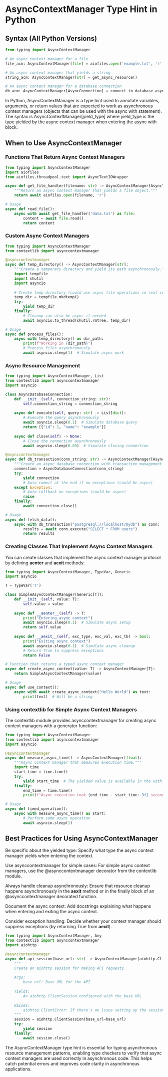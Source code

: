 # AsyncContextManager Type Hint in Python

## Syntax (All Python Versions)
```python
from typing import AsyncContextManager

# An async context manager for a file
file_acm: AsyncContextManager[file] = aiofiles.open('example.txt', 'r')

# An async context manager that yields a string
string_acm: AsyncContextManager[str] = get_async_resource()

# An async context manager for a database connection
db_acm: AsyncContextManager[AsyncConnection] = connect_to_database_async()
```

In Python, AsyncContextManager is a type hint used to annotate variables, arguments, or return values that are expected to work as asynchronous context managers (objects that can be used with the async with statement). The syntax is AsyncContextManager[yield_type] where yield_type is the type yielded by the async context manager when entering the async with block.

## When to Use AsyncContextManager

### Functions That Return Async Context Managers
```python
from typing import AsyncContextManager
import aiofiles
from aiofiles.threadpool.text import AsyncTextIOWrapper

async def get_file_handler(filename: str) -> AsyncContextManager[AsyncTextIOWrapper]:
    """Return an async context manager that yields a file object."""
    return await aiofiles.open(filename, 'r')

# Usage
async def read_file():
    async with await get_file_handler('data.txt') as file:
        content = await file.read()
        return content
```

### Custom Async Context Managers
```python
from typing import AsyncContextManager
from contextlib import asynccontextmanager

@asynccontextmanager
async def temp_directory() -> AsyncContextManager[str]:
    """Create a temporary directory and yield its path asynchronously."""
    import tempfile
    import shutil
    import asyncio
    
    # Create temp directory (could use async file operations in real code)
    temp_dir = tempfile.mkdtemp()
    try:
        yield temp_dir
    finally:
        # Cleanup can also be async if needed
        await asyncio.to_thread(shutil.rmtree, temp_dir)

# Usage
async def process_files():
    async with temp_directory() as dir_path:
        print(f"Working in {dir_path}")
        # Process files asynchronously
        await asyncio.sleep(1)  # Simulate async work
```

### Async Resource Management
```python
from typing import AsyncContextManager, List
from contextlib import asynccontextmanager
import asyncio

class AsyncDatabaseConnection:
    def __init__(self, connection_string: str):
        self.connection_string = connection_string
    
    async def execute(self, query: str) -> List[dict]:
        # Execute the query asynchronously
        await asyncio.sleep(0.1)  # Simulate database query
        return [{"id": 1, "name": "example"}]
    
    async def close(self) -> None:
        # Close the connection asynchronously  
        await asyncio.sleep(0.05)  # Simulate closing connection

@asynccontextmanager
async def db_transaction(conn_string: str) -> AsyncContextManager[AsyncDatabaseConnection]:
    """Create an async database connection with transaction management."""
    connection = AsyncDatabaseConnection(conn_string)
    try:
        yield connection
        # Auto-commit at the end if no exceptions (could be async)
    except Exception:
        # Auto-rollback on exceptions (could be async)
        raise
    finally:
        await connection.close()

# Usage
async def fetch_data():
    async with db_transaction("postgresql://localhost/mydb") as conn:
        results = await conn.execute("SELECT * FROM users")
        return results
```

### Creating Classes That Implement Async Context Managers
You can create classes that implement the async context manager protocol by defining __aenter__ and __aexit__ methods:
```python
from typing import AsyncContextManager, TypeVar, Generic
import asyncio

T = TypeVar('T')

class SimpleAsyncContextManager(Generic[T]):
    def __init__(self, value: T):
        self.value = value
    
    async def __aenter__(self) -> T:
        print("Entering async context")
        await asyncio.sleep(0.1)  # Simulate async setup
        return self.value
    
    async def __aexit__(self, exc_type, exc_val, exc_tb) -> bool:
        print("Exiting async context")
        await asyncio.sleep(0.1)  # Simulate async cleanup
        # Return True to suppress exceptions
        return False

# Function that returns a typed async context manager
async def create_async_context(value: T) -> AsyncContextManager[T]:
    return SimpleAsyncContextManager(value)

# Usage
async def use_context():
    async with await create_async_context("Hello World") as text:
        print(text)  # Will be a string
```

### Using contextlib for Simple Async Context Managers
The contextlib module provides asynccontextmanager for creating async context managers with a generator function:
```python
from typing import AsyncContextManager
from contextlib import asynccontextmanager
import asyncio

@asynccontextmanager
async def measure_async_time() -> AsyncContextManager[float]:
    """Async context manager that measures execution time."""
    import time
    start_time = time.time()
    try:
        yield start_time  # The yielded value is available in the with block
    finally:
        end_time = time.time()
        print(f"Async execution took {end_time - start_time:.3f} seconds")

# Usage
async def timed_operation():
    async with measure_async_time() as start:
        # Perform some async operation
        await asyncio.sleep(1)
```

## Best Practices for Using AsyncContextManager
Be specific about the yielded type: Specify what type the async context manager yields when entering the context.

Use asynccontextmanager for simple cases: For simple async context managers, use the @asynccontextmanager decorator from the contextlib module.

Always handle cleanup asynchronously: Ensure that resource cleanup happens asynchronously in the __aexit__ method or in the finally block of an @asynccontextmanager decorated function.

Document the async context: Add docstrings explaining what happens when entering and exiting the async context.

Consider exception handling: Decide whether your context manager should suppress exceptions (by returning True from __aexit__).

```python
from typing import AsyncContextManager, Any
from contextlib import asynccontextmanager
import aiohttp

@asynccontextmanager
async def api_session(base_url: str) -> AsyncContextManager[aiohttp.ClientSession]:
    """
    Create an aiohttp session for making API requests.
    
    Args:
        base_url: Base URL for the API
    
    Yields:
        An aiohttp ClientSession configured with the base URL
    
    Raises:
        aiohttp.ClientError: If there's an issue setting up the session
    """
    session = aiohttp.ClientSession(base_url=base_url)
    try:
        yield session
    finally:
        await session.close()
```

The AsyncContextManager type hint is essential for typing asynchronous resource management patterns, enabling type checkers to verify that async context managers are used correctly in asynchronous code. This helps catch potential errors and improves code clarity in asynchronous applications.
